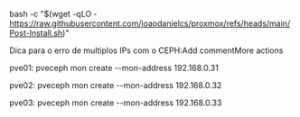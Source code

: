 bash -c "$(wget -qLO - https://raw.githubusercontent.com/joaodanielcs/proxmox/refs/heads/main/Post-Install.sh)"

Dica para o erro de multiplos IPs com o CEPH:Add commentMore actions

pve01: pveceph mon create --mon-address 192.168.0.31

pve02: pveceph mon create --mon-address 192.168.0.32

pve03: pveceph mon create --mon-address 192.168.0.33
